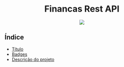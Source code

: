<h1 align="center"> Financas Rest API </h1>

<p align="center">
<img src="http://img.shields.io/static/v1?label=STATUS&message=EM%20DESENVOLVIMENTO&color=GREEN&style=for-the-badge"/>
</p>

## Índice
* [Título](#titulo)
* [Badges](#badges)
* [Descrição do projeto](#descricao-do-projeto)

